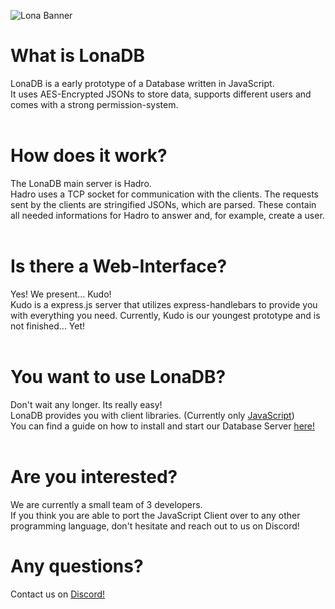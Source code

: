 ![Lona Banner](https://github.com/LonaDB/.github/blob/main/profile/banner.png?raw=true)
# What is LonaDB
LonaDB is a early prototype of a Database written in JavaScript. <br>
It uses AES-Encrypted JSONs to store data, supports different users and comes with a strong permission-system.
<br>
<br>
# How does it work?
The LonaDB main server is Hadro. <br>
Hadro uses a TCP socket for communication with the clients. The requests sent by the clients are stringified JSONs, which are parsed. These contain all needed informations for Hadro to answer and, for example, create a user.
<br>
<br>
# Is there a Web-Interface?
Yes! We present... Kudo! <br>
Kudo is a express.js server that utilizes express-handlebars to provide you with everything you need.
Currently, Kudo is our youngest prototype and is not finished... Yet!
<br>
<br>
# You want to use LonaDB?
Don't wait any longer. Its really easy! <br>
LonaDB provides you with client libraries. (Currently only [JavaScript](https://lona.js.org/client/javascript.html)) <br>
You can find a guide on how to install and start our Database Server [here!](https://lona.js.org/guide/getting-started.html)
<br>
<br>
# Are you interested?
We are currently a small team of 3 developers. <br>
If you think you are able to port the JavaScript Client over to any other programming language, don't hesitate and reach out to us on Discord!
<br>
# Any questions? 
Contact us on [Discord!](https://discord.gg/tBWVGQt8sP)
